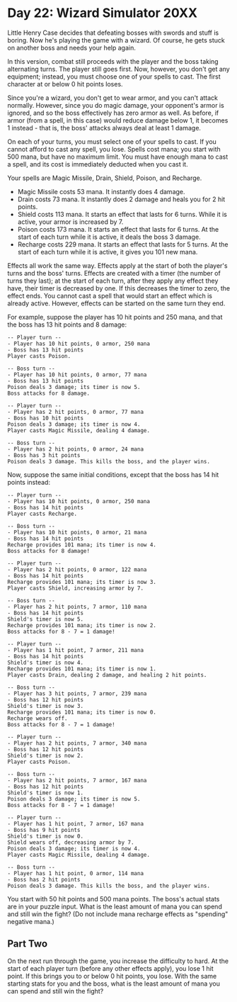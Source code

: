# Day 22: Wizard Simulator 20XX

Little Henry Case decides that defeating bosses with swords and stuff is boring.
Now he's playing the game with a wizard.
Of course, he gets stuck on another boss and needs your help again.

In this version, combat still proceeds with the player and the boss
taking alternating turns. The player still goes first.
Now, however, you don't get any equipment;
instead, you must choose one of your spells to cast.
The first character at or below 0 hit points loses.

Since you're a wizard, you don't get to wear armor, and you can't attack normally.
However, since you do magic damage, your opponent's armor is ignored,
and so the boss effectively has zero armor as well.
As before, if armor (from a spell, in this case) would reduce damage below 1,
it becomes 1 instead - that is, the boss' attacks always deal at least 1 damage.

On each of your turns, you must select one of your spells to cast.
If you cannot afford to cast any spell, you lose.
Spells cost mana; you start with 500 mana, but have no maximum limit.
You must have enough mana to cast a spell,
and its cost is immediately deducted when you cast it.

Your spells are Magic Missile, Drain, Shield, Poison, and Recharge.

- Magic Missile costs 53 mana. It instantly does 4 damage.
- Drain costs 73 mana. It instantly does 2 damage and heals you for 2 hit points.
- Shield costs 113 mana. It starts an effect that lasts for 6 turns.
While it is active, your armor is increased by 7.
- Poison costs 173 mana. It starts an effect that lasts for 6 turns.
At the start of each turn while it is active, it deals the boss 3 damage.
- Recharge costs 229 mana. It starts an effect that lasts for 5 turns.
At the start of each turn while it is active, it gives you 101 new mana.

Effects all work the same way.
Effects apply at the start of both the player's turns and the boss' turns.
Effects are created with a timer (the number of turns they last);
at the start of each turn, after they apply any effect they have,
their timer is decreased by one. If this decreases the timer to zero,
the effect ends. You cannot cast a spell that would start an effect which
is already active. However, effects can be started on the same turn they end.

For example, suppose the player has 10 hit points and 250 mana,
and that the boss has 13 hit points and 8 damage:

```plaintext
-- Player turn --
- Player has 10 hit points, 0 armor, 250 mana
- Boss has 13 hit points
Player casts Poison.

-- Boss turn --
- Player has 10 hit points, 0 armor, 77 mana
- Boss has 13 hit points
Poison deals 3 damage; its timer is now 5.
Boss attacks for 8 damage.

-- Player turn --
- Player has 2 hit points, 0 armor, 77 mana
- Boss has 10 hit points
Poison deals 3 damage; its timer is now 4.
Player casts Magic Missile, dealing 4 damage.

-- Boss turn --
- Player has 2 hit points, 0 armor, 24 mana
- Boss has 3 hit points
Poison deals 3 damage. This kills the boss, and the player wins.
```

Now, suppose the same initial conditions,
except that the boss has 14 hit points instead:

```plaintext
-- Player turn --
- Player has 10 hit points, 0 armor, 250 mana
- Boss has 14 hit points
Player casts Recharge.

-- Boss turn --
- Player has 10 hit points, 0 armor, 21 mana
- Boss has 14 hit points
Recharge provides 101 mana; its timer is now 4.
Boss attacks for 8 damage!

-- Player turn --
- Player has 2 hit points, 0 armor, 122 mana
- Boss has 14 hit points
Recharge provides 101 mana; its timer is now 3.
Player casts Shield, increasing armor by 7.

-- Boss turn --
- Player has 2 hit points, 7 armor, 110 mana
- Boss has 14 hit points
Shield's timer is now 5.
Recharge provides 101 mana; its timer is now 2.
Boss attacks for 8 - 7 = 1 damage!

-- Player turn --
- Player has 1 hit point, 7 armor, 211 mana
- Boss has 14 hit points
Shield's timer is now 4.
Recharge provides 101 mana; its timer is now 1.
Player casts Drain, dealing 2 damage, and healing 2 hit points.

-- Boss turn --
- Player has 3 hit points, 7 armor, 239 mana
- Boss has 12 hit points
Shield's timer is now 3.
Recharge provides 101 mana; its timer is now 0.
Recharge wears off.
Boss attacks for 8 - 7 = 1 damage!

-- Player turn --
- Player has 2 hit points, 7 armor, 340 mana
- Boss has 12 hit points
Shield's timer is now 2.
Player casts Poison.

-- Boss turn --
- Player has 2 hit points, 7 armor, 167 mana
- Boss has 12 hit points
Shield's timer is now 1.
Poison deals 3 damage; its timer is now 5.
Boss attacks for 8 - 7 = 1 damage!

-- Player turn --
- Player has 1 hit point, 7 armor, 167 mana
- Boss has 9 hit points
Shield's timer is now 0.
Shield wears off, decreasing armor by 7.
Poison deals 3 damage; its timer is now 4.
Player casts Magic Missile, dealing 4 damage.

-- Boss turn --
- Player has 1 hit point, 0 armor, 114 mana
- Boss has 2 hit points
Poison deals 3 damage. This kills the boss, and the player wins.
```

You start with 50 hit points and 500 mana points.
The boss's actual stats are in your puzzle input.
What is the least amount of mana you can spend and still win the fight?
(Do not include mana recharge effects as "spending" negative mana.)

## Part Two

On the next run through the game, you increase the difficulty to hard.
At the start of each player turn (before any other effects apply),
you lose 1 hit point. If this brings you to or below 0 hit points, you lose.
With the same starting stats for you and the boss,
what is the least amount of mana you can spend and still win the fight?
